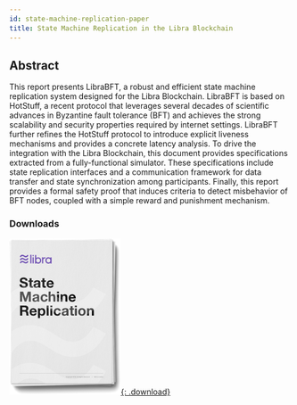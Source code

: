 ```yaml
---
id: state-machine-replication-paper
title: State Machine Replication in the Libra Blockchain
---
```


<!-- hide the table of contents --><style>.toc-headings {display: none !important; visibility: hidden !important;}</style>

## Abstract

This report presents LibraBFT, a robust and efficient state machine replication system designed for the Libra Blockchain. LibraBFT is based on HotStuff, a recent protocol that leverages several decades of scientific advances in Byzantine fault tolerance (BFT) and achieves the strong scalability and security properties required by internet settings. LibraBFT further refines the HotStuff protocol to introduce explicit liveness mechanisms and provides a concrete latency analysis. To drive the integration with the Libra Blockchain, this document provides specifications extracted from a fully-functional simulator. These specifications include state replication interfaces and a communication framework for data transfer and state synchronization among participants. Finally, this report provides a formal safety proof that induces criteria to detect misbehavior of BFT nodes, coupled with a simple reward and punishment mechanism.

### Downloads

[![State Machine Replication in the Libra Blockchain PDF Download](assets/illustrations/state-machine-pdf.png){: .download}](assets/papers/libra-consensus-state-machine-replication-in-the-libra-blockchain.pdf)
